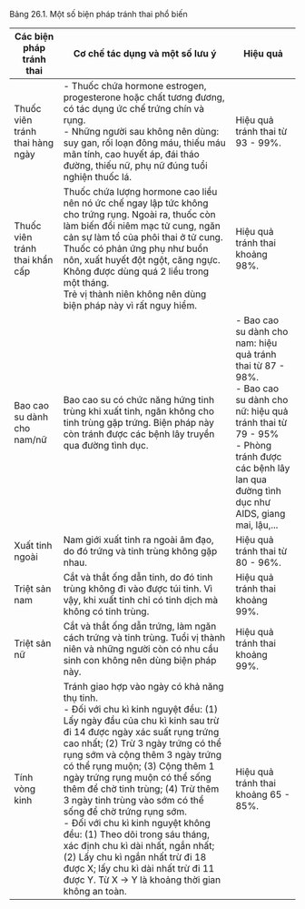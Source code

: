 Bảng 26.1. Một số biện pháp tránh thai phổ biến

| Các biện pháp tránh thai | Cơ chế tác dụng và một số lưu ý | Hiệu quả |
|--------------------------|----------------------------------|----------|
| Thuốc viên tránh thai hàng ngày | - Thuốc chứa hormone estrogen, progesterone hoặc chất tương đương, có tác dụng ức chế trứng chín và rụng. <br>- Những người sau không nên dùng: suy gan, rối loạn đông máu, thiếu máu mãn tính, cao huyết áp, đái tháo đường, thiếu nữ, phụ nữ đúng tuổi nghiện thuốc lá. | Hiệu quả tránh thai từ 93 - 99%. |
| Thuốc viên tránh thai khẩn cấp | Thuốc chứa lượng hormone cao liều nên nó ức chế ngay lập tức không cho trứng rụng. Ngoài ra, thuốc còn làm biến đổi niêm mạc tử cung, ngăn cản sự làm tổ của phôi thai ở tử cung. Thuốc có phản ứng phụ như buồn nôn, xuất huyết đột ngột, căng ngực. Không được dùng quá 2 liều trong một tháng. <br>Trẻ vị thành niên không nên dùng biện pháp này vì rất nguy hiểm. | Hiệu quả tránh thai khoảng 98%. |
| Bao cao su dành cho nam/nữ | Bao cao su có chức năng hứng tinh trùng khi xuất tinh, ngăn không cho tinh trùng gặp trứng. Biện pháp này còn tránh được các bệnh lây truyền qua đường tình dục. | - Bao cao su dành cho nam: hiệu quả tránh thai từ 87 - 98%. <br>- Bao cao su dành cho nữ: hiệu quả tránh thai từ 79 - 95% <br>- Phòng tránh được các bệnh lây lan qua đường tình dục như AIDS, giang mai, lậu,... |
| Xuất tinh ngoài | Nam giới xuất tinh ra ngoài âm đạo, do đó trứng và tinh trùng không gặp nhau. | Hiệu quả tránh thai từ 80 - 96%. |
| Triệt sản nam | Cắt và thắt ống dẫn tinh, do đó tinh trùng không đi vào được túi tinh. Vì vậy, khi xuất tinh chỉ có tinh dịch mà không có tinh trùng. | Hiệu quả tránh thai khoảng 99%. |
| Triệt sản nữ | Cắt và thắt ống dẫn trứng, làm ngăn cách trứng và tinh trùng. Tuổi vị thành niên và những người còn có nhu cầu sinh con không nên dùng biện pháp này. | Hiệu quả tránh thai khoảng 99%. |
| Tính vòng kinh | Tránh giao hợp vào ngày có khả năng thụ tinh. <br>- Đối với chu kì kinh nguyệt đều: (1) Lấy ngày đầu của chu kì kinh sau trừ đi 14 được ngày xác suất rụng trứng cao nhất; (2) Trừ 3 ngày trứng có thể rụng sớm và cộng thêm 3 ngày trứng có thể rụng muộn; (3) Cộng thêm 1 ngày trứng rụng muộn có thể sống thêm để chờ tinh trùng; (4) Trừ thêm 3 ngày tinh trùng vào sớm có thể sống để chờ trứng rụng sớm. <br>- Đối với chu kì kinh nguyệt không đều: (1) Theo dõi trong sáu tháng, xác định chu kì dài nhất, ngắn nhất; (2) Lấy chu kì ngắn nhất trừ đi 18 được X; lấy chu kì dài nhất trừ đi 11 được Y. Từ X → Y là khoảng thời gian không an toàn. | Hiệu quả tránh thai khoảng 65 - 85%. |